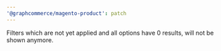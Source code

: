 ```yaml
---
'@graphcommerce/magento-product': patch
---
```


Filters which are not yet applied and all options have 0 results, will not be shown anymore.
